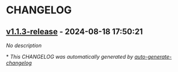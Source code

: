 # CHANGELOG

## [v1.1.3-release](https://github.com/TheMade4/Starlight-Backport/releases/tag/v1.1.3-release) - 2024-08-18 17:50:21

*No description*

\* *This CHANGELOG was automatically generated by [auto-generate-changelog](https://github.com/BobAnkh/auto-generate-changelog)*
